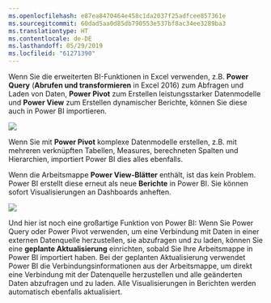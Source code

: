 ```yaml
---
ms.openlocfilehash: e87ea8470464e458c1da2037f25adfcee857361e
ms.sourcegitcommit: 60dad5aa0d85db790553e537bf8ac34ee3289ba3
ms.translationtype: HT
ms.contentlocale: de-DE
ms.lasthandoff: 05/29/2019
ms.locfileid: "61271390"
---
```

Wenn Sie die erweiterten BI-Funktionen in Excel verwenden, z.B. **Power Query** (**Abrufen und transformieren** in Excel 2016) zum Abfragen und Laden von Daten, **Power Pivot** zum Erstellen leistungsstarker Datenmodelle und **Power View** zum Erstellen dynamischer Berichte, können Sie diese auch in Power BI importieren.

![](media/5-3-import-powerpivot-powerview/5-3_1.png)

Wenn Sie mit **Power Pivot** komplexe Datenmodelle erstellen, z.B. mit mehreren verknüpften Tabellen, Measures, berechneten Spalten und Hierarchien, importiert Power BI dies alles ebenfalls.

Wenn die Arbeitsmappe **Power View-Blätter** enthält, ist das kein Problem. Power BI erstellt diese erneut als neue **Berichte** in Power BI. Sie können sofort Visualisierungen an Dashboards anheften.

![](media/5-3-import-powerpivot-powerview/5-3_2.png)

Und hier ist noch eine großartige Funktion von Power BI: Wenn Sie Power Query oder Power Pivot verwenden, um eine Verbindung mit Daten in einer externen Datenquelle herzustellen, sie abzufragen und zu laden, können Sie eine **geplante Aktualisierung** einrichten, sobald Sie Ihre Arbeitsmappe in Power BI importiert haben. Bei der geplanten Aktualisierung verwendet Power BI die Verbindungsinformationen aus der Arbeitsmappe, um direkt eine Verbindung mit der Datenquelle herzustellen und alle geänderten Daten abzufragen und zu laden. Alle Visualisierungen in Berichten werden automatisch ebenfalls aktualisiert.

